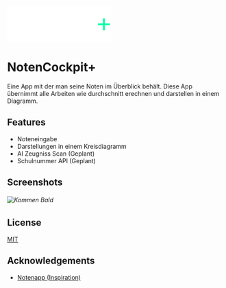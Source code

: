 ![Logo](https://raw.githubusercontent.com/EasyGamer699/NotenCockpit/refs/heads/main/assets/label.png)

# NotenCockpit+

Eine App mit der man seine Noten im Überblick behält. Diese App übernimmt alle Arbeiten wie durchschnitt erechnen und darstellen in einem Diagramm.

## Features

- Noteneingabe
- Darstellungen in einem Kreisdiagramm
- AI Zeugniss Scan (Geplant)
- Schulnummer API (Geplant)

## Screenshots

###### ![Kommen Bald](https://via.placeholder.com/468x300?text=App+Screenshot+Here)

## License

[MIT](https://github.com/EasyGamer699/NotenCockpit/blob/main/LICENSE)

## Acknowledgements

- [Notenapp (Inspiration)](https://www.notenapp.com/)
